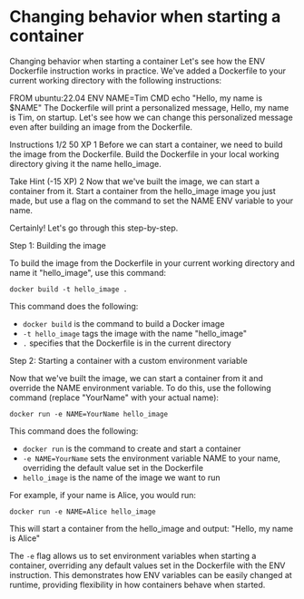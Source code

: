 # Changing behavior when starting a container

Changing behavior when starting a container
Let's see how the ENV Dockerfile instruction works in practice. We've added a Dockerfile to your current working directory with the following instructions:

FROM ubuntu:22.04
ENV NAME=Tim
CMD echo "Hello, my name is $NAME"
The Dockerfile will print a personalized message, Hello, my name is Tim, on startup. Let's see how we can change this personalized message even after building an image from the Dockerfile.

Instructions 1/2
50 XP
1
Before we can start a container, we need to build the image from the Dockerfile. Build the Dockerfile in your local working directory giving it the name hello_image.

Take Hint (-15 XP)
2
Now that we've built the image, we can start a container from it. Start a container from the hello_image image you just made, but use a flag on the command to set the NAME ENV variable to your name.

Certainly! Let's go through this step-by-step.

Step 1: Building the image

To build the image from the Dockerfile in your current working directory and name it "hello_image", use this command:

```
docker build -t hello_image .
```

This command does the following:
- `docker build` is the command to build a Docker image
- `-t hello_image` tags the image with the name "hello_image"
- `.` specifies that the Dockerfile is in the current directory

Step 2: Starting a container with a custom environment variable

Now that we've built the image, we can start a container from it and override the NAME environment variable. To do this, use the following command (replace "YourName" with your actual name):

```
docker run -e NAME=YourName hello_image
```

This command does the following:
- `docker run` is the command to create and start a container
- `-e NAME=YourName` sets the environment variable NAME to your name, overriding the default value set in the Dockerfile
- `hello_image` is the name of the image we want to run

For example, if your name is Alice, you would run:

```
docker run -e NAME=Alice hello_image
```

This will start a container from the hello_image and output:
"Hello, my name is Alice"

The `-e` flag allows us to set environment variables when starting a container, overriding any default values set in the Dockerfile with the ENV instruction. This demonstrates how ENV variables can be easily changed at runtime, providing flexibility in how containers behave when started.